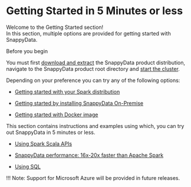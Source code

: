 # Getting Started in 5 Minutes or less

Welcome to the Getting Started section! <br>
In this section, multiple options are provided for getting started with SnappyData.

<heading2>Before you begin<heading2>

You must first [download and extract](install.md) the SnappyData product distribution, navigate to the SnappyData product root directory and [start the cluster](howto/start_snappy_cluster.md).

Depending on your preference you can try any of the following options:


* [Getting started with your Spark distribution](quickstart/getting_started_with_your_spark_distribution.md)

* [Getting started by installing SnappyData On-Premise](quickstart/getting_started_by_installing_snappydata_on-premise.md)

* [Getting started with Docker image](quickstart/getting_started_with_docker_image.md)

This section contains instructions and examples using which, you can try out SnappyData in 5 minutes or less. 

* [Using Spark Scala APIs](quickstart/using_spark_scala_apis.md)

* [SnappyData performance: 16x-20x faster than Apache Spark](quickstart/performance_apache_spark.md)

* [Using SQL](quickstart/using_sql.md)

!!! Note: 
	Support for Microsoft Azure will be provided in future releases.
